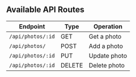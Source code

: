 ## Available API Routes

| Endpoint            | Type    | Operation                 |
|---------------------|---------|---------------------------|
| `/api/photos/:id`   | GET     | Get a photo               |
| `/api/photos/`      | POST    | Add a photo               |
| `/api/photos/:id`   | PUT     | Update photo              |
| `/api/photos/:id`   | DELETE  | Delete photo              |